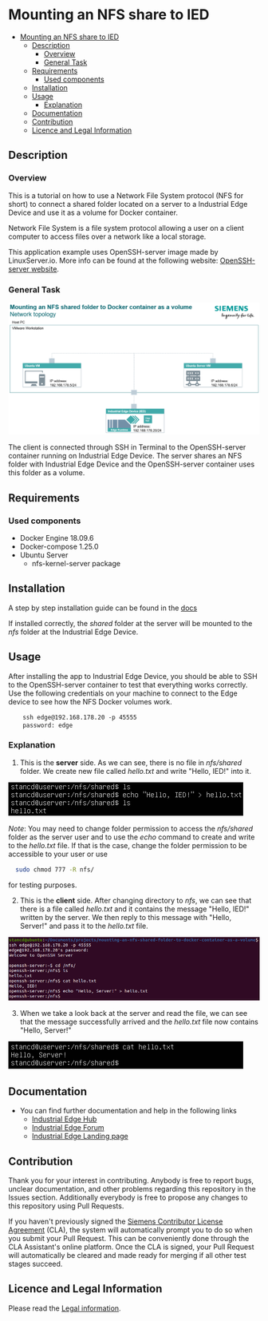 # Mounting an NFS share to IED

- [Mounting an NFS share to IED](#mounting-an-nfs-share-to-ied)
  - [Description](#description)
    - [Overview](#overview)
    - [General Task](#general-task)
  - [Requirements](#requirements)
    - [Used components](#used-components)
  - [Installation](#installation)
  - [Usage](#usage)
    - [Explanation](#explanation)
  - [Documentation](#documentation)
  - [Contribution](#contribution)
  - [Licence and Legal Information](#licence-and-legal-information)

## Description

### Overview

This is a tutorial on how to use a Network File System protocol (NFS for short) to connect a shared folder located on a server to a Industrial Edge Device and use it as a volume for Docker container.

Network File System is a file system protocol allowing a user on a client computer to access files over a network like a local storage.

This application example uses OpenSSH-server image made by LinuxServer.io. More info can be found at the following website: [OpenSSH-server website](https://hub.docker.com/r/linuxserver/openssh-server).

### General Task

![Network topology](docs/graphics/nfs_network.png)

The client is connected through SSH in Terminal to the OpenSSH-server container running on Industrial Edge Device. The server shares an NFS folder with Industrial Edge Device and the OpenSSH-server container uses this folder as a volume.

## Requirements

### Used components

- Docker Engine 18.09.6
- Docker-compose 1.25.0
- Ubuntu Server
  - nfs-kernel-server package

## Installation

A step by step installation guide can be found in the [docs](docs/installation.md)

If installed correctly, the *shared* folder at the server will be mounted to the *nfs* folder at the Industrial Edge Device.

## Usage

After installing the app to Industrial Edge Device, you should be able to SSH to the OpenSSH-server container to test that everything works correctly. Use the following credentials on your machine to connect to the Edge device to see how the NFS Docker volumes work. 

        ssh edge@192.168.178.20 -p 45555
        password: edge

### Explanation

1. This is the **server** side. As we can see, there is no file in *nfs/shared* folder. We create new file called *hello.txt* and write "Hello, IED!" into it.

![server](docs/graphics/hello1.png)

*Note*: You may need to change folder permission to access the *nfs/shared* folder as the server user and to use the *echo* command to create and write to the *hello.txt* file. If that is the case, change the folder permission to be accessible to your user or use
```bash
  sudo chmod 777 -R nfs/
```
for testing purposes.

2. This is the **client** side. After changing directory to *nfs*, we can see that there is a file called *hello.txt* and it contains the message "Hello, IED!" written by the server. We then reply to this message with "Hello, Server!" and pass it to the *hello.txt* file.

![client](docs/graphics/hello2.png)


3. When we take a look back at the server and read the file, we can see that the message successfully arrived and the *hello.txt* file now contains "Hello, Server!"

![client](docs/graphics/hello3.png)

## Documentation

- You can find further documentation and help in the following links
  - [Industrial Edge Hub](https://iehub.eu1.edge.siemens.cloud/#/documentation)
  - [Industrial Edge Forum](https://www.siemens.com/industrial-edge-forum)
  - [Industrial Edge Landing page](http://siemens.com/industrial-edge)

## Contribution

Thank you for your interest in contributing. Anybody is free to report bugs, unclear documentation, and other problems regarding this repository in the Issues section.
Additionally everybody is free to propose any changes to this repository using Pull Requests.

If you haven't previously signed the [Siemens Contributor License Agreement](https://cla-assistant.io/industrial-edge/) (CLA), the system will automatically prompt you to do so when you submit your Pull Request. This can be conveniently done through the CLA Assistant's online platform. Once the CLA is signed, your Pull Request will automatically be cleared and made ready for merging if all other test stages succeed.

## Licence and Legal Information

Please read the [Legal information](LICENSE.md).

